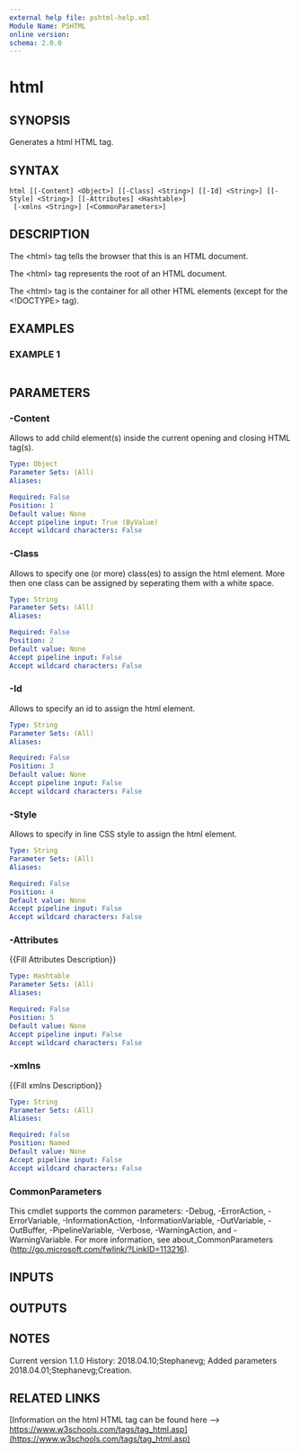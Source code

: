 ```yaml
---
external help file: pshtml-help.xml
Module Name: PSHTML
online version:
schema: 2.0.0
---
```


# html

## SYNOPSIS
Generates a html HTML tag.

## SYNTAX

```
html [[-Content] <Object>] [[-Class] <String>] [[-Id] <String>] [[-Style] <String>] [[-Attributes] <Hashtable>]
 [-xmlns <String>] [<CommonParameters>]
```

## DESCRIPTION
The \<html\> tag tells the browser that this is an HTML document.

The \<html\> tag represents the root of an HTML document.

The \<html\> tag is the container for all other HTML elements (except for the \<!DOCTYPE\> tag).

## EXAMPLES

### EXAMPLE 1
```

```

## PARAMETERS

### -Content
Allows to add child element(s) inside the current opening and closing HTML tag(s).

```yaml
Type: Object
Parameter Sets: (All)
Aliases:

Required: False
Position: 1
Default value: None
Accept pipeline input: True (ByValue)
Accept wildcard characters: False
```

### -Class
Allows to specify one (or more) class(es) to assign the html element.
More then one class can be assigned by seperating them with a white space.

```yaml
Type: String
Parameter Sets: (All)
Aliases:

Required: False
Position: 2
Default value: None
Accept pipeline input: False
Accept wildcard characters: False
```

### -Id
Allows to specify an id to assign the html element.

```yaml
Type: String
Parameter Sets: (All)
Aliases:

Required: False
Position: 3
Default value: None
Accept pipeline input: False
Accept wildcard characters: False
```

### -Style
Allows to specify in line CSS style to assign the html element.

```yaml
Type: String
Parameter Sets: (All)
Aliases:

Required: False
Position: 4
Default value: None
Accept pipeline input: False
Accept wildcard characters: False
```

### -Attributes
{{Fill Attributes Description}}

```yaml
Type: Hashtable
Parameter Sets: (All)
Aliases:

Required: False
Position: 5
Default value: None
Accept pipeline input: False
Accept wildcard characters: False
```

### -xmlns
{{Fill xmlns Description}}

```yaml
Type: String
Parameter Sets: (All)
Aliases:

Required: False
Position: Named
Default value: None
Accept pipeline input: False
Accept wildcard characters: False
```

### CommonParameters
This cmdlet supports the common parameters: -Debug, -ErrorAction, -ErrorVariable, -InformationAction, -InformationVariable, -OutVariable, -OutBuffer, -PipelineVariable, -Verbose, -WarningAction, and -WarningVariable.
For more information, see about_CommonParameters (http://go.microsoft.com/fwlink/?LinkID=113216).

## INPUTS

## OUTPUTS

## NOTES
Current version 1.1.0
History:
    2018.04.10;Stephanevg; Added parameters
    2018.04.01;Stephanevg;Creation.

## RELATED LINKS

[Information on the html HTML tag can be found here --> https://www.w3schools.com/tags/tag_html.asp](https://www.w3schools.com/tags/tag_html.asp)
